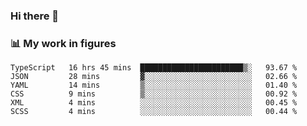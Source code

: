 ### Hi there 👋

### 📊 My work in figures

<!--START_SECTION:waka-->

```text
TypeScript   16 hrs 45 mins  ███████████████████████▒░   93.67 %
JSON         28 mins         ▓░░░░░░░░░░░░░░░░░░░░░░░░   02.66 %
YAML         14 mins         ▒░░░░░░░░░░░░░░░░░░░░░░░░   01.40 %
CSS          9 mins          ▒░░░░░░░░░░░░░░░░░░░░░░░░   00.92 %
XML          4 mins          ░░░░░░░░░░░░░░░░░░░░░░░░░   00.45 %
SCSS         4 mins          ░░░░░░░░░░░░░░░░░░░░░░░░░   00.44 %
```

<!--END_SECTION:waka-->
